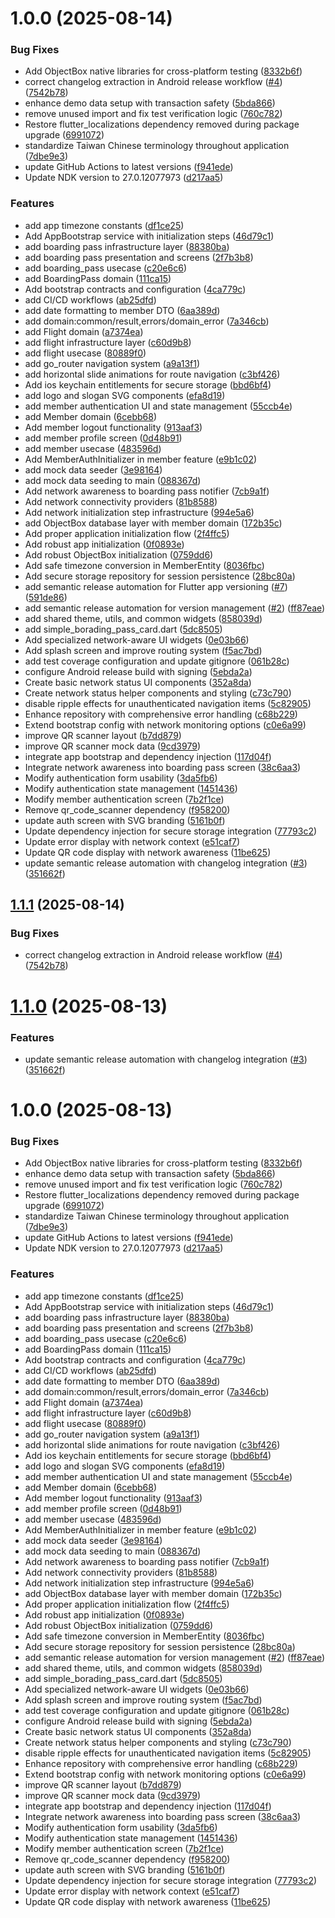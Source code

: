 # 1.0.0 (2025-08-14)


### Bug Fixes

* Add ObjectBox native libraries for cross-platform testing ([8332b6f](https://github.com/cyan92128505/airline_connect/commit/8332b6f33f0c968e107ca391ef25c34047e3f9b1))
* correct changelog extraction in Android release workflow ([#4](https://github.com/cyan92128505/airline_connect/issues/4)) ([7542b78](https://github.com/cyan92128505/airline_connect/commit/7542b78c4c32c46002df8b97dee632a59428f47c))
* enhance demo data setup with transaction safety ([5bda866](https://github.com/cyan92128505/airline_connect/commit/5bda866969334ec65d10375d4e2d4dae16c0f8d5))
* remove unused import and fix test verification logic ([760c782](https://github.com/cyan92128505/airline_connect/commit/760c7823c5d1c434a85eddba00613de5100627f2))
* Restore flutter_localizations dependency removed during package upgrade ([6991072](https://github.com/cyan92128505/airline_connect/commit/6991072bc29b01e0833f7dd3339bd034a8785a38))
* standardize Taiwan Chinese terminology throughout application ([7dbe9e3](https://github.com/cyan92128505/airline_connect/commit/7dbe9e3c4c6def3d5de7b2173b9fad2da03042d8))
* update GitHub Actions to latest versions ([f941ede](https://github.com/cyan92128505/airline_connect/commit/f941ede669fc97b0db8f2256e1ac3ff0c1812aad))
* Update NDK version to 27.0.12077973 ([d217aa5](https://github.com/cyan92128505/airline_connect/commit/d217aa5b08c681653825a5784d901459407df71e))


### Features

* add app timezone constants ([df1ce25](https://github.com/cyan92128505/airline_connect/commit/df1ce25a76684f8a59072eb39dc1b5f835d22f9f))
* Add AppBootstrap service with initialization steps ([46d79c1](https://github.com/cyan92128505/airline_connect/commit/46d79c17a044b6d8c63363e6e539ebf318bae247))
* add boarding pass infrastructure layer ([88380ba](https://github.com/cyan92128505/airline_connect/commit/88380ba7926ca988b5ebfa6b8860c03bedaaa240))
* add boarding pass presentation and screens ([2f7b3b8](https://github.com/cyan92128505/airline_connect/commit/2f7b3b8b9219e791fbd9095648e6c1b728a529aa))
* add boarding_pass usecase ([c20e6c6](https://github.com/cyan92128505/airline_connect/commit/c20e6c67e3697df6eb418faa7511d3ba9833c532))
* add BoardingPass domain ([111ca15](https://github.com/cyan92128505/airline_connect/commit/111ca151a42b87e6e93c64788f668589b0a16db4))
* Add bootstrap contracts and configuration ([4ca779c](https://github.com/cyan92128505/airline_connect/commit/4ca779c0e92760daae7d82c5c63c292d7001bd97))
* add CI/CD workflows ([ab25dfd](https://github.com/cyan92128505/airline_connect/commit/ab25dfd8f9c9173461e8e918bd8593d27ea27d7d))
* add date formatting to member DTO ([6aa389d](https://github.com/cyan92128505/airline_connect/commit/6aa389d3b5592bb91df9f9668af9b1fc618f58aa))
* add domain:common/result,errors/domain_error ([7a346cb](https://github.com/cyan92128505/airline_connect/commit/7a346cb96d5a4fdf65edd30a57c0f6f222cb1cdb))
* add Flight domain ([a7374ea](https://github.com/cyan92128505/airline_connect/commit/a7374eac8c926a619f668f7e4f70fe3d31f569cb))
* add flight infrastructure layer ([c60d9b8](https://github.com/cyan92128505/airline_connect/commit/c60d9b88e4425205acd100d738c893cd12f9d32c))
* add flight usecase ([80889f0](https://github.com/cyan92128505/airline_connect/commit/80889f061ead10a8b6883e5dd9170e48a214aee5))
* add go_router navigation system ([a9a13f1](https://github.com/cyan92128505/airline_connect/commit/a9a13f1494448955a82af43618562394c5678d5a))
* add horizontal slide animations for route navigation ([c3bf426](https://github.com/cyan92128505/airline_connect/commit/c3bf4262dfecf7724c33d216a194a1bfbce4138b))
* Add ios keychain entitlements for secure storage ([bbd6bf4](https://github.com/cyan92128505/airline_connect/commit/bbd6bf4a20282367da5d23dffd3880847f4298c3))
* add logo and slogan SVG components ([efa8d19](https://github.com/cyan92128505/airline_connect/commit/efa8d198417400630a37b4d707d21b0c889996e0))
* add member authentication UI and state management ([55ccb4e](https://github.com/cyan92128505/airline_connect/commit/55ccb4ee22be52d8017853ac41c37cf9b7e79c83))
* add Member domain ([6cebb68](https://github.com/cyan92128505/airline_connect/commit/6cebb68b0466672ef3500043d47dd4e73649adbd))
* Add member logout functionality ([913aaf3](https://github.com/cyan92128505/airline_connect/commit/913aaf38dd2cc4cf2b348a32818a7692327baad5))
* add member profile screen ([0d48b91](https://github.com/cyan92128505/airline_connect/commit/0d48b91621b5d694ea6a578d2346cc9b4d2e700b))
* add member usecase ([483596d](https://github.com/cyan92128505/airline_connect/commit/483596d8cbb899e4a3b0b56baeb04d9346699c3a))
* Add MemberAuthInitializer in member feature ([e9b1c02](https://github.com/cyan92128505/airline_connect/commit/e9b1c026e39e485b0ce4db30ae90012c4840f0c3))
* add mock data seeder ([3e98164](https://github.com/cyan92128505/airline_connect/commit/3e9816478ed26ef0f75e0b6fb853ce7d43bd1ae2))
* add mock data seeding to main ([088367d](https://github.com/cyan92128505/airline_connect/commit/088367d73db0203d353ce56b4eab1f425ad33455))
* Add network awareness to boarding pass notifier ([7cb9a1f](https://github.com/cyan92128505/airline_connect/commit/7cb9a1f4e2fa8adb9a7be19b88d3de8edc4a16b6))
* Add network connectivity providers ([81b8588](https://github.com/cyan92128505/airline_connect/commit/81b858833c9a8a0bba9878207244b54e30496934))
* Add network initialization step infrastructure ([994e5a6](https://github.com/cyan92128505/airline_connect/commit/994e5a6ec8c6ea7bb043f8813a3d35cf20e35d4d))
* add ObjectBox database layer with member domain ([172b35c](https://github.com/cyan92128505/airline_connect/commit/172b35c546e0ad82baacfe19e0ccf03a89691e24))
* Add proper application initialization flow ([2f4ffc5](https://github.com/cyan92128505/airline_connect/commit/2f4ffc57c405ef63e715c50d2d78230cc0f351ac))
* Add robust app initialization ([0f0893e](https://github.com/cyan92128505/airline_connect/commit/0f0893e63b4bbef2daa969a8fdbd12f33621a97f))
* Add robust ObjectBox initialization ([0759dd6](https://github.com/cyan92128505/airline_connect/commit/0759dd6a1876dae997372dc2ddf34929d0537ef6))
* Add safe timezone conversion in MemberEntity ([8036fbc](https://github.com/cyan92128505/airline_connect/commit/8036fbcb1d1e0ec0a6144b0c89976af421acf743))
* Add secure storage repository for session persistence ([28bc80a](https://github.com/cyan92128505/airline_connect/commit/28bc80a9491ca848bdbac41e614add5ce604cb5a))
* add semantic release automation for Flutter app versioning ([#7](https://github.com/cyan92128505/airline_connect/issues/7)) ([591de86](https://github.com/cyan92128505/airline_connect/commit/591de861a0b658e47043c15332e5af5679a90659))
* add semantic release automation for version management ([#2](https://github.com/cyan92128505/airline_connect/issues/2)) ([ff87eae](https://github.com/cyan92128505/airline_connect/commit/ff87eae44d873dfc4143686154ffa04612f51a01))
* add shared theme, utils, and common widgets ([858039d](https://github.com/cyan92128505/airline_connect/commit/858039dc71b1254ca4090d3b35f5b942868cbb02))
* add simple_borading_pass_card.dart ([5dc8505](https://github.com/cyan92128505/airline_connect/commit/5dc8505bca90e3ae702240d0567a76b42f5e6e17))
* Add specialized network-aware UI widgets ([0e03b66](https://github.com/cyan92128505/airline_connect/commit/0e03b660d9cd5f19f4b6d79f9ca8b307cad07643))
* Add splash screen and improve routing system ([f5ac7bd](https://github.com/cyan92128505/airline_connect/commit/f5ac7bd4141a7c59f4a99291513965d8eec829de))
* add test coverage configuration and update gitignore ([061b28c](https://github.com/cyan92128505/airline_connect/commit/061b28cbd4c6748d49ff018e5a3b3912a712c5bd))
* configure Android release build with signing ([5ebda2a](https://github.com/cyan92128505/airline_connect/commit/5ebda2a1677412a0ca81dfb4f80e012803f670c7))
* Create basic network status UI components ([352a8da](https://github.com/cyan92128505/airline_connect/commit/352a8dab5301d96ef97d73f310aee37d41f96bbb))
* Create network status helper components and styling ([c73c790](https://github.com/cyan92128505/airline_connect/commit/c73c7907803f0ee170d505df7cc66e808e7be880))
* disable ripple effects for unauthenticated navigation items ([5c82905](https://github.com/cyan92128505/airline_connect/commit/5c82905a48e75f94f723a634a14e45d67fbca313))
* Enhance repository with comprehensive error handling ([c68b229](https://github.com/cyan92128505/airline_connect/commit/c68b2298e75b6f3e2bcde0ea1c995e6deb908977))
* Extend bootstrap config with network monitoring options ([c0e6a99](https://github.com/cyan92128505/airline_connect/commit/c0e6a9996942c0e46e8409abc347867ea24d6a03))
* improve QR scanner layout ([b7dd879](https://github.com/cyan92128505/airline_connect/commit/b7dd8797b8043bf5abd941b3bc42cff6f49f75d1))
* improve QR scanner mock data ([9cd3979](https://github.com/cyan92128505/airline_connect/commit/9cd39798d62fc56959855b7e59e64da7bfb26c65))
* integrate app bootstrap and dependency injection ([117d04f](https://github.com/cyan92128505/airline_connect/commit/117d04f8c579fce6a2905ada5fa3ab72b01842c0))
* Integrate network awareness into boarding pass screen ([38c6aa3](https://github.com/cyan92128505/airline_connect/commit/38c6aa338d1185f93fdc274db41f3cfa6d378dfe))
* Modify authentication form usability ([3da5fb6](https://github.com/cyan92128505/airline_connect/commit/3da5fb624addd387b68d1c5329ffddbe4a173a3d))
* Modify authentication state management ([1451436](https://github.com/cyan92128505/airline_connect/commit/14514365db7311ba6ba16ae131a271cc3bdb851a))
* Modify member authentication screen ([7b2f1ce](https://github.com/cyan92128505/airline_connect/commit/7b2f1ce2612be176e6a56d4ea63c8b77a8529066))
* Remove qr_code_scanner dependency ([f958200](https://github.com/cyan92128505/airline_connect/commit/f95820045137f6f832aec6efd89cb19453ad2f9a))
* update auth screen with SVG branding ([5161b0f](https://github.com/cyan92128505/airline_connect/commit/5161b0f8cbbf2860f4895d0d3fce371e3bade2f5))
* Update dependency injection for secure storage integration ([77793c2](https://github.com/cyan92128505/airline_connect/commit/77793c2e5ec4cdc6493e022c39dc0fffcc366f84))
* Update error display with network context ([e51caf7](https://github.com/cyan92128505/airline_connect/commit/e51caf7717893cc9569449fba4e9f233c8c902b9))
* Update QR code display with network awareness ([11be625](https://github.com/cyan92128505/airline_connect/commit/11be62569ebfb9c3b3842db536165be26405586e))
* update semantic release automation with changelog integration ([#3](https://github.com/cyan92128505/airline_connect/issues/3)) ([351662f](https://github.com/cyan92128505/airline_connect/commit/351662f16c5772048e2b23ec74421f1690122f51))

## [1.1.1](https://github.com/cyan92128505/airline_connect/compare/v1.1.0...v1.1.1) (2025-08-14)


### Bug Fixes

* correct changelog extraction in Android release workflow ([#4](https://github.com/cyan92128505/airline_connect/issues/4)) ([7542b78](https://github.com/cyan92128505/airline_connect/commit/7542b78c4c32c46002df8b97dee632a59428f47c))

# [1.1.0](https://github.com/cyan92128505/airline_connect/compare/v1.0.0...v1.1.0) (2025-08-13)


### Features

* update semantic release automation with changelog integration ([#3](https://github.com/cyan92128505/airline_connect/issues/3)) ([351662f](https://github.com/cyan92128505/airline_connect/commit/351662f16c5772048e2b23ec74421f1690122f51))

# 1.0.0 (2025-08-13)


### Bug Fixes

* Add ObjectBox native libraries for cross-platform testing ([8332b6f](https://github.com/cyan92128505/airline_connect/commit/8332b6f33f0c968e107ca391ef25c34047e3f9b1))
* enhance demo data setup with transaction safety ([5bda866](https://github.com/cyan92128505/airline_connect/commit/5bda866969334ec65d10375d4e2d4dae16c0f8d5))
* remove unused import and fix test verification logic ([760c782](https://github.com/cyan92128505/airline_connect/commit/760c7823c5d1c434a85eddba00613de5100627f2))
* Restore flutter_localizations dependency removed during package upgrade ([6991072](https://github.com/cyan92128505/airline_connect/commit/6991072bc29b01e0833f7dd3339bd034a8785a38))
* standardize Taiwan Chinese terminology throughout application ([7dbe9e3](https://github.com/cyan92128505/airline_connect/commit/7dbe9e3c4c6def3d5de7b2173b9fad2da03042d8))
* update GitHub Actions to latest versions ([f941ede](https://github.com/cyan92128505/airline_connect/commit/f941ede669fc97b0db8f2256e1ac3ff0c1812aad))
* Update NDK version to 27.0.12077973 ([d217aa5](https://github.com/cyan92128505/airline_connect/commit/d217aa5b08c681653825a5784d901459407df71e))


### Features

* add app timezone constants ([df1ce25](https://github.com/cyan92128505/airline_connect/commit/df1ce25a76684f8a59072eb39dc1b5f835d22f9f))
* Add AppBootstrap service with initialization steps ([46d79c1](https://github.com/cyan92128505/airline_connect/commit/46d79c17a044b6d8c63363e6e539ebf318bae247))
* add boarding pass infrastructure layer ([88380ba](https://github.com/cyan92128505/airline_connect/commit/88380ba7926ca988b5ebfa6b8860c03bedaaa240))
* add boarding pass presentation and screens ([2f7b3b8](https://github.com/cyan92128505/airline_connect/commit/2f7b3b8b9219e791fbd9095648e6c1b728a529aa))
* add boarding_pass usecase ([c20e6c6](https://github.com/cyan92128505/airline_connect/commit/c20e6c67e3697df6eb418faa7511d3ba9833c532))
* add BoardingPass domain ([111ca15](https://github.com/cyan92128505/airline_connect/commit/111ca151a42b87e6e93c64788f668589b0a16db4))
* Add bootstrap contracts and configuration ([4ca779c](https://github.com/cyan92128505/airline_connect/commit/4ca779c0e92760daae7d82c5c63c292d7001bd97))
* add CI/CD workflows ([ab25dfd](https://github.com/cyan92128505/airline_connect/commit/ab25dfd8f9c9173461e8e918bd8593d27ea27d7d))
* add date formatting to member DTO ([6aa389d](https://github.com/cyan92128505/airline_connect/commit/6aa389d3b5592bb91df9f9668af9b1fc618f58aa))
* add domain:common/result,errors/domain_error ([7a346cb](https://github.com/cyan92128505/airline_connect/commit/7a346cb96d5a4fdf65edd30a57c0f6f222cb1cdb))
* add Flight domain ([a7374ea](https://github.com/cyan92128505/airline_connect/commit/a7374eac8c926a619f668f7e4f70fe3d31f569cb))
* add flight infrastructure layer ([c60d9b8](https://github.com/cyan92128505/airline_connect/commit/c60d9b88e4425205acd100d738c893cd12f9d32c))
* add flight usecase ([80889f0](https://github.com/cyan92128505/airline_connect/commit/80889f061ead10a8b6883e5dd9170e48a214aee5))
* add go_router navigation system ([a9a13f1](https://github.com/cyan92128505/airline_connect/commit/a9a13f1494448955a82af43618562394c5678d5a))
* add horizontal slide animations for route navigation ([c3bf426](https://github.com/cyan92128505/airline_connect/commit/c3bf4262dfecf7724c33d216a194a1bfbce4138b))
* Add ios keychain entitlements for secure storage ([bbd6bf4](https://github.com/cyan92128505/airline_connect/commit/bbd6bf4a20282367da5d23dffd3880847f4298c3))
* add logo and slogan SVG components ([efa8d19](https://github.com/cyan92128505/airline_connect/commit/efa8d198417400630a37b4d707d21b0c889996e0))
* add member authentication UI and state management ([55ccb4e](https://github.com/cyan92128505/airline_connect/commit/55ccb4ee22be52d8017853ac41c37cf9b7e79c83))
* add Member domain ([6cebb68](https://github.com/cyan92128505/airline_connect/commit/6cebb68b0466672ef3500043d47dd4e73649adbd))
* Add member logout functionality ([913aaf3](https://github.com/cyan92128505/airline_connect/commit/913aaf38dd2cc4cf2b348a32818a7692327baad5))
* add member profile screen ([0d48b91](https://github.com/cyan92128505/airline_connect/commit/0d48b91621b5d694ea6a578d2346cc9b4d2e700b))
* add member usecase ([483596d](https://github.com/cyan92128505/airline_connect/commit/483596d8cbb899e4a3b0b56baeb04d9346699c3a))
* Add MemberAuthInitializer in member feature ([e9b1c02](https://github.com/cyan92128505/airline_connect/commit/e9b1c026e39e485b0ce4db30ae90012c4840f0c3))
* add mock data seeder ([3e98164](https://github.com/cyan92128505/airline_connect/commit/3e9816478ed26ef0f75e0b6fb853ce7d43bd1ae2))
* add mock data seeding to main ([088367d](https://github.com/cyan92128505/airline_connect/commit/088367d73db0203d353ce56b4eab1f425ad33455))
* Add network awareness to boarding pass notifier ([7cb9a1f](https://github.com/cyan92128505/airline_connect/commit/7cb9a1f4e2fa8adb9a7be19b88d3de8edc4a16b6))
* Add network connectivity providers ([81b8588](https://github.com/cyan92128505/airline_connect/commit/81b858833c9a8a0bba9878207244b54e30496934))
* Add network initialization step infrastructure ([994e5a6](https://github.com/cyan92128505/airline_connect/commit/994e5a6ec8c6ea7bb043f8813a3d35cf20e35d4d))
* add ObjectBox database layer with member domain ([172b35c](https://github.com/cyan92128505/airline_connect/commit/172b35c546e0ad82baacfe19e0ccf03a89691e24))
* Add proper application initialization flow ([2f4ffc5](https://github.com/cyan92128505/airline_connect/commit/2f4ffc57c405ef63e715c50d2d78230cc0f351ac))
* Add robust app initialization ([0f0893e](https://github.com/cyan92128505/airline_connect/commit/0f0893e63b4bbef2daa969a8fdbd12f33621a97f))
* Add robust ObjectBox initialization ([0759dd6](https://github.com/cyan92128505/airline_connect/commit/0759dd6a1876dae997372dc2ddf34929d0537ef6))
* Add safe timezone conversion in MemberEntity ([8036fbc](https://github.com/cyan92128505/airline_connect/commit/8036fbcb1d1e0ec0a6144b0c89976af421acf743))
* Add secure storage repository for session persistence ([28bc80a](https://github.com/cyan92128505/airline_connect/commit/28bc80a9491ca848bdbac41e614add5ce604cb5a))
* add semantic release automation for version management ([#2](https://github.com/cyan92128505/airline_connect/issues/2)) ([ff87eae](https://github.com/cyan92128505/airline_connect/commit/ff87eae44d873dfc4143686154ffa04612f51a01))
* add shared theme, utils, and common widgets ([858039d](https://github.com/cyan92128505/airline_connect/commit/858039dc71b1254ca4090d3b35f5b942868cbb02))
* add simple_borading_pass_card.dart ([5dc8505](https://github.com/cyan92128505/airline_connect/commit/5dc8505bca90e3ae702240d0567a76b42f5e6e17))
* Add specialized network-aware UI widgets ([0e03b66](https://github.com/cyan92128505/airline_connect/commit/0e03b660d9cd5f19f4b6d79f9ca8b307cad07643))
* Add splash screen and improve routing system ([f5ac7bd](https://github.com/cyan92128505/airline_connect/commit/f5ac7bd4141a7c59f4a99291513965d8eec829de))
* add test coverage configuration and update gitignore ([061b28c](https://github.com/cyan92128505/airline_connect/commit/061b28cbd4c6748d49ff018e5a3b3912a712c5bd))
* configure Android release build with signing ([5ebda2a](https://github.com/cyan92128505/airline_connect/commit/5ebda2a1677412a0ca81dfb4f80e012803f670c7))
* Create basic network status UI components ([352a8da](https://github.com/cyan92128505/airline_connect/commit/352a8dab5301d96ef97d73f310aee37d41f96bbb))
* Create network status helper components and styling ([c73c790](https://github.com/cyan92128505/airline_connect/commit/c73c7907803f0ee170d505df7cc66e808e7be880))
* disable ripple effects for unauthenticated navigation items ([5c82905](https://github.com/cyan92128505/airline_connect/commit/5c82905a48e75f94f723a634a14e45d67fbca313))
* Enhance repository with comprehensive error handling ([c68b229](https://github.com/cyan92128505/airline_connect/commit/c68b2298e75b6f3e2bcde0ea1c995e6deb908977))
* Extend bootstrap config with network monitoring options ([c0e6a99](https://github.com/cyan92128505/airline_connect/commit/c0e6a9996942c0e46e8409abc347867ea24d6a03))
* improve QR scanner layout ([b7dd879](https://github.com/cyan92128505/airline_connect/commit/b7dd8797b8043bf5abd941b3bc42cff6f49f75d1))
* improve QR scanner mock data ([9cd3979](https://github.com/cyan92128505/airline_connect/commit/9cd39798d62fc56959855b7e59e64da7bfb26c65))
* integrate app bootstrap and dependency injection ([117d04f](https://github.com/cyan92128505/airline_connect/commit/117d04f8c579fce6a2905ada5fa3ab72b01842c0))
* Integrate network awareness into boarding pass screen ([38c6aa3](https://github.com/cyan92128505/airline_connect/commit/38c6aa338d1185f93fdc274db41f3cfa6d378dfe))
* Modify authentication form usability ([3da5fb6](https://github.com/cyan92128505/airline_connect/commit/3da5fb624addd387b68d1c5329ffddbe4a173a3d))
* Modify authentication state management ([1451436](https://github.com/cyan92128505/airline_connect/commit/14514365db7311ba6ba16ae131a271cc3bdb851a))
* Modify member authentication screen ([7b2f1ce](https://github.com/cyan92128505/airline_connect/commit/7b2f1ce2612be176e6a56d4ea63c8b77a8529066))
* Remove qr_code_scanner dependency ([f958200](https://github.com/cyan92128505/airline_connect/commit/f95820045137f6f832aec6efd89cb19453ad2f9a))
* update auth screen with SVG branding ([5161b0f](https://github.com/cyan92128505/airline_connect/commit/5161b0f8cbbf2860f4895d0d3fce371e3bade2f5))
* Update dependency injection for secure storage integration ([77793c2](https://github.com/cyan92128505/airline_connect/commit/77793c2e5ec4cdc6493e022c39dc0fffcc366f84))
* Update error display with network context ([e51caf7](https://github.com/cyan92128505/airline_connect/commit/e51caf7717893cc9569449fba4e9f233c8c902b9))
* Update QR code display with network awareness ([11be625](https://github.com/cyan92128505/airline_connect/commit/11be62569ebfb9c3b3842db536165be26405586e))
